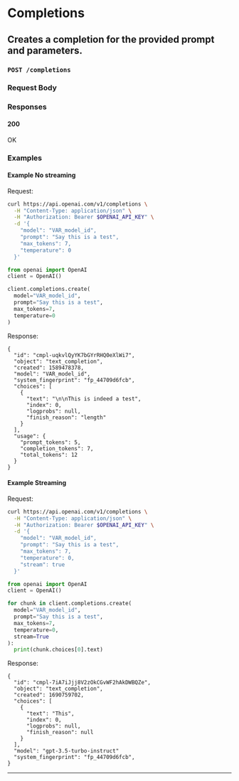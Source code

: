 # Completions

## Creates a completion for the provided prompt and parameters.

### `POST /completions`

### Request Body

### Responses

#### 200

OK

### Examples

#### Example No streaming

Request:

```bash
curl https://api.openai.com/v1/completions \
  -H "Content-Type: application/json" \
  -H "Authorization: Bearer $OPENAI_API_KEY" \
  -d '{
    "model": "VAR_model_id",
    "prompt": "Say this is a test",
    "max_tokens": 7,
    "temperature": 0
  }'

```

```python
from openai import OpenAI
client = OpenAI()

client.completions.create(
  model="VAR_model_id",
  prompt="Say this is a test",
  max_tokens=7,
  temperature=0
)

```

Response:

```
{
  "id": "cmpl-uqkvlQyYK7bGYrRHQ0eXlWi7",
  "object": "text_completion",
  "created": 1589478378,
  "model": "VAR_model_id",
  "system_fingerprint": "fp_44709d6fcb",
  "choices": [
    {
      "text": "\n\nThis is indeed a test",
      "index": 0,
      "logprobs": null,
      "finish_reason": "length"
    }
  ],
  "usage": {
    "prompt_tokens": 5,
    "completion_tokens": 7,
    "total_tokens": 12
  }
}

```

#### Example Streaming

Request:

```bash
curl https://api.openai.com/v1/completions \
  -H "Content-Type: application/json" \
  -H "Authorization: Bearer $OPENAI_API_KEY" \
  -d '{
    "model": "VAR_model_id",
    "prompt": "Say this is a test",
    "max_tokens": 7,
    "temperature": 0,
    "stream": true
  }'

```

```python
from openai import OpenAI
client = OpenAI()

for chunk in client.completions.create(
  model="VAR_model_id",
  prompt="Say this is a test",
  max_tokens=7,
  temperature=0,
  stream=True
):
  print(chunk.choices[0].text)

```

Response:

```
{
  "id": "cmpl-7iA7iJjj8V2zOkCGvWF2hAkDWBQZe",
  "object": "text_completion",
  "created": 1690759702,
  "choices": [
    {
      "text": "This",
      "index": 0,
      "logprobs": null,
      "finish_reason": null
    }
  ],
  "model": "gpt-3.5-turbo-instruct"
  "system_fingerprint": "fp_44709d6fcb",
}

```

---

